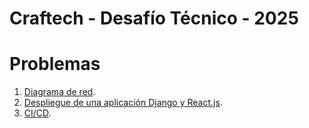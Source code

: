# Craftech - Desafío Técnico - 2025

# Problemas
1. [Diagrama de red](/network/README.md).
2. [Despliegue de una aplicación Django y React.js](/django-react-app/README.md).
3. [CI/CD](/CI-CD/README.md).

